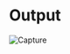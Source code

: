 # Output

![Capture](https://github.com/user-attachments/assets/3bd45579-3b58-49d0-8d4d-0e0d64d9ed7f)
